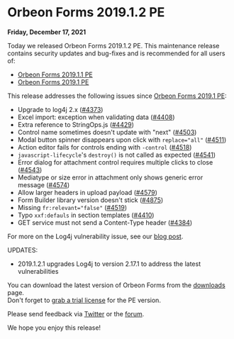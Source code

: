 # Orbeon Forms 2019.1.2 PE

__Friday, December 17, 2021__

Today we released Orbeon Forms 2019.1.2 PE. This maintenance release contains security updates and bug-fixes and is recommended for all users of:

- [Orbeon Forms 2019.1.1 PE](orbeon-forms-2019.1.1.md)
- [Orbeon Forms 2019.1 PE](orbeon-forms-2019.1.md)

This release addresses the following issues since [Orbeon Forms 2019.1 PE](orbeon-forms-2019.1.md):

- Upgrade to log4j 2.x ([\#4373](https://github.com/orbeon/orbeon-forms/issues/4373))
- Excel import: exception when validating data ([\#4408](https://github.com/orbeon/orbeon-forms/issues/4408))
- Extra reference to StringOps.js ([\#4429](https://github.com/orbeon/orbeon-forms/issues/4429))
- Control name sometimes doesn't update with "next" ([\#4503](https://github.com/orbeon/orbeon-forms/issues/4503))
- Modal button spinner disappears upon click with `replace="all"` ([\#4511](https://github.com/orbeon/orbeon-forms/issues/4511))
- Action editor fails for controls ending with `-control` ([\#4518](https://github.com/orbeon/orbeon-forms/issues/4518))
- `javascript-lifecycle`'s `destroy()` is not called as expected ([\#4541](https://github.com/orbeon/orbeon-forms/issues/4541))
- Error dialog for attachment control requires multiple clicks to close ([\#4543](https://github.com/orbeon/orbeon-forms/issues/4543))
- Mediatype or size error in attachment only shows generic error message ([\#4574](https://github.com/orbeon/orbeon-forms/issues/4574))
- Allow larger headers in upload payload ([\#4579](https://github.com/orbeon/orbeon-forms/issues/4579))
- Form Builder library version doesn't stick ([\#4875](https://github.com/orbeon/orbeon-forms/issues/4875))
- Missing `fr:relevant="false"` ([\#4519](https://github.com/orbeon/orbeon-forms/issues/4519))
- Typo `xxf:defauls` in section templates ([\#4410](https://github.com/orbeon/orbeon-forms/issues/4410))
- GET service must not send a Content-Type header ([\#4384](https://github.com/orbeon/orbeon-forms/issues/4384))

For more on the Log4j vulnerability issue, see our [blog post](https://blog.orbeon.com/2021/12/vulnerability-in-log4j-library.html).

UPDATES:

- 2019.1.2.1 upgrades Log4j to version 2.17.1 to address the latest vulnerabilities

You can download the latest version of Orbeon Forms from the [downloads](https://www.orbeon.com/download) page.  
Don't forget to [grab a trial license](https://prod.orbeon.com/prod/fr/orbeon/register/new) for the PE version.

Please send feedback via [Twitter](https://twitter.com/orbeon) or the [forum](https://www.orbeon.com/community).

We hope you enjoy this release!
